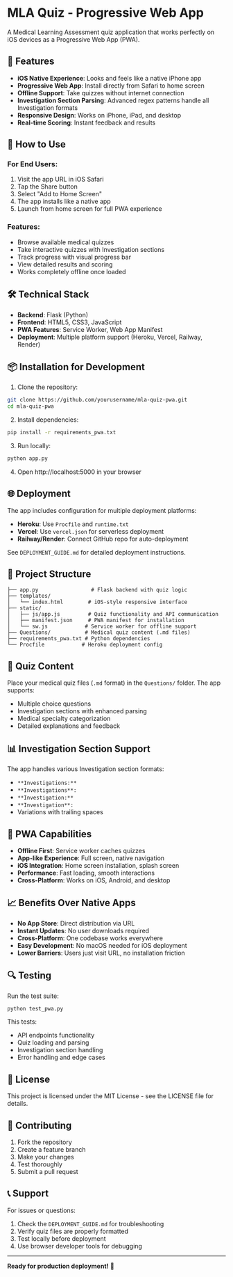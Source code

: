 # MLA Quiz - Progressive Web App

A Medical Learning Assessment quiz application that works perfectly on iOS devices as a Progressive Web App (PWA).

## 🚀 Features

- **iOS Native Experience**: Looks and feels like a native iPhone app
- **Progressive Web App**: Install directly from Safari to home screen
- **Offline Support**: Take quizzes without internet connection
- **Investigation Section Parsing**: Advanced regex patterns handle all Investigation formats
- **Responsive Design**: Works on iPhone, iPad, and desktop
- **Real-time Scoring**: Instant feedback and results

## 📱 How to Use

### For End Users:
1. Visit the app URL in iOS Safari
2. Tap the Share button
3. Select "Add to Home Screen"
4. The app installs like a native app
5. Launch from home screen for full PWA experience

### Features:
- Browse available medical quizzes
- Take interactive quizzes with Investigation sections
- Track progress with visual progress bar
- View detailed results and scoring
- Works completely offline once loaded

## 🛠️ Technical Stack

- **Backend**: Flask (Python)
- **Frontend**: HTML5, CSS3, JavaScript
- **PWA Features**: Service Worker, Web App Manifest
- **Deployment**: Multiple platform support (Heroku, Vercel, Railway, Render)

## 📦 Installation for Development

1. Clone the repository:
```bash
git clone https://github.com/yourusername/mla-quiz-pwa.git
cd mla-quiz-pwa
```

2. Install dependencies:
```bash
pip install -r requirements_pwa.txt
```

3. Run locally:
```bash
python app.py
```

4. Open http://localhost:5000 in your browser

## 🌐 Deployment

The app includes configuration for multiple deployment platforms:

- **Heroku**: Use `Procfile` and `runtime.txt`
- **Vercel**: Use `vercel.json` for serverless deployment
- **Railway/Render**: Connect GitHub repo for auto-deployment

See `DEPLOYMENT_GUIDE.md` for detailed deployment instructions.

## 📁 Project Structure

```
├── app.py                 # Flask backend with quiz logic
├── templates/
│   └── index.html        # iOS-style responsive interface
├── static/
│   ├── js/app.js         # Quiz functionality and API communication
│   ├── manifest.json     # PWA manifest for installation
│   └── sw.js            # Service worker for offline support
├── Questions/           # Medical quiz content (.md files)
├── requirements_pwa.txt # Python dependencies
└── Procfile            # Heroku deployment config
```

## 🔧 Quiz Content

Place your medical quiz files (`.md` format) in the `Questions/` folder. The app supports:

- Multiple choice questions
- Investigation sections with enhanced parsing
- Medical specialty categorization
- Detailed explanations and feedback

## 📊 Investigation Section Support

The app handles various Investigation section formats:
- `**Investigations:**`
- `**Investigations**:`
- `**Investigation:**`
- `**Investigation**:`
- Variations with trailing spaces

## 🎯 PWA Capabilities

- **Offline First**: Service worker caches quizzes
- **App-like Experience**: Full screen, native navigation
- **iOS Integration**: Home screen installation, splash screen
- **Performance**: Fast loading, smooth interactions
- **Cross-Platform**: Works on iOS, Android, and desktop

## 📈 Benefits Over Native Apps

- **No App Store**: Direct distribution via URL
- **Instant Updates**: No user downloads required
- **Cross-Platform**: One codebase works everywhere
- **Easy Development**: No macOS needed for iOS deployment
- **Lower Barriers**: Users just visit URL, no installation friction

## 🔍 Testing

Run the test suite:
```bash
python test_pwa.py
```

This tests:
- API endpoints functionality
- Quiz loading and parsing
- Investigation section handling
- Error handling and edge cases

## 📄 License

This project is licensed under the MIT License - see the LICENSE file for details.

## 🤝 Contributing

1. Fork the repository
2. Create a feature branch
3. Make your changes
4. Test thoroughly
5. Submit a pull request

## 📞 Support

For issues or questions:
1. Check the `DEPLOYMENT_GUIDE.md` for troubleshooting
2. Verify quiz files are properly formatted
3. Test locally before deployment
4. Use browser developer tools for debugging

---

**Ready for production deployment!** 🚀